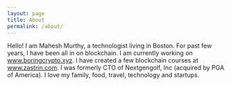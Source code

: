 ```yaml
---
layout: page
title: About
permalink: /about/
---
```


Hello! I am Mahesh Murthy, a technologist living in Boston. For past few years, I have been all in on blockchain. I am currently working on www.boringcrypto.xyz. I have created a few blockchain courses at www.zastrin.com. I was formerly CTO of Nextgengolf, Inc (acquired by PGA of America). I love my family, food, travel, technology and startups.
